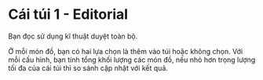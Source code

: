 # Cái túi 1 - Editorial

Bạn đọc sử dụng kĩ thuật duyệt toàn bộ.

Ở mỗi món đồ, bạn có hai lựa chọn là thêm vào túi hoặc không chọn. Với mỗi cấu hình, bạn tính tổng khối lượng các món đồ, nếu nhỏ hơn trọng lượng tối đa của cái túi thì so sánh cập nhật với kết quả.